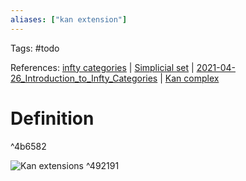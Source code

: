 ```yaml
---
aliases: ["kan extension"]
---
```


Tags: #todo

References: [infty categories](infty%20categories.md) | [Simplicial set](Simplicial%20set) | [2021-04-26_Introduction_to_Infty_Categories](2021-04-26_Introduction_to_Infty_Categories.md) 
| [Kan complex](Kan%20complex)

# Definition

^4b6582

![Kan extensions](figures/image_2021-03-25-00-08-55.png) ^492191
